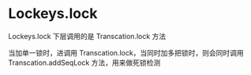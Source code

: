 # Lockeys.lock

Lockeys.lock 下层调用的是 Transcation.lock 方法

当加单一锁时，进调用 Transcation.lock，当同时加多把锁时，则会同时调用 Transcation.addSeqLock 方法，用来做死锁检测

